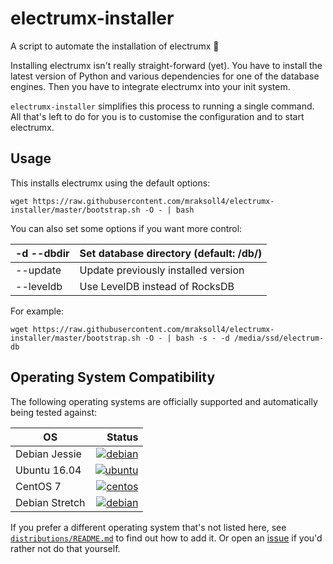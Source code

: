 # electrumx-installer
A script to automate the installation of electrumx 🤖

Installing electrumx isn't really straight-forward (yet). You have to install the latest version of Python and various dependencies for
one of the database engines. Then you have to integrate electrumx into your init system.

`electrumx-installer` simplifies this process to running a single command. All that's left to do for you
is to customise the configuration and to start electrumx.

## Usage
This installs electrumx using the default options:

    wget https://raw.githubusercontent.com/mraksoll4/electrumx-installer/master/bootstrap.sh -O - | bash

You can also set some options if you want more control:

| -d --dbdir | Set database directory (default: /db/) |
|------------|----------------------------------------|
| --update   | Update previously installed version    |
| --leveldb  | Use LevelDB instead of RocksDB         |

For example:

    wget https://raw.githubusercontent.com/mraksoll4/electrumx-installer/master/bootstrap.sh -O - | bash -s - -d /media/ssd/electrum-db

     
## Operating System Compatibility

The following operating systems are officially supported and automatically being tested against:

| OS | Status |
|----------|---:|
| Debian Jessie  | [![debian](https://badges.herokuapp.com/travis/mraksoll4/electrumx-installer?env=IMAGE=%22debian:8%22&label=debian:8)](https://travis-ci.org/mraksoll4/electrumx-installer/) |
| Ubuntu 16.04   | [![ubuntu](https://badges.herokuapp.com/travis/mraksoll4/electrumx-installer?env=IMAGE=%22ubuntu:16.04%22&label=ubuntu:16.04)](https://travis-ci.org/mraksoll4/electrumx-installer/) |
| CentOS 7       | [![centos](https://badges.herokuapp.com/travis/mraksoll4/electrumx-installer?env=IMAGE=%22centos:7%22&label=centos:7)](https://travis-ci.org/mraksoll4/electrumx-installerbauerj/electrumx-installer/) |
| Debian Stretch | [![debian](https://badges.herokuapp.com/travis/mraksoll4/electrumx-installer?env=IMAGE=%22debian:9%22&label=debian:9)](https://travis-ci.org/mraksoll4/electrumx-installer/) |


If you prefer a different operating system that's not listed here, see
[`distributions/README.md`](https://github.com/mraksoll4/electrumx-installer/blob/master/distributions/README.md) to find out how to add it.
Or open an [issue](https://github.com/mraksoll4/electrumx-installer/issues/new) if you'd rather not do that yourself.
